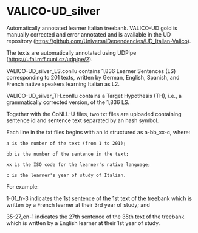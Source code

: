# VALICO-UD_silver

Automatically annotated learner Italian treebank. VALICO-UD gold is manually corrected and error annotated and is available in the UD repository (https://github.com/UniversalDependencies/UD_Italian-Valico).

The texts are automatically annotated using UDPipe (https://ufal.mff.cuni.cz/udpipe/2).

VALICO-UD_silver_LS.conllu contains 1,836 Learner Sentences (LS) corresponding to 201 texts, written by German, English, Spanish, and French native speakers learning Italian as L2.

VALICO-UD_silver_TH.conllu contains a Target Hypothesis (TH), i.e., a grammatically corrected version, of the 1,836 LS.

Together with the CoNLL-U files, two txt files are uploaded containing sentence id and sentence text separated by an hash symbol.

Each line in the txt files begins with an id structured as a-bb_xx-c, where:

	a is the number of the text (from 1 to 201);

	bb is the number of the sentence in the text;

	xx is the ISO code for the learner's native language;

	c is the learner's year of study of Italian.

For example:

1-01_fr-3 indicates the 1st sentence of the 1st text of the treebank which is written by a French learner at their 3rd year of study; and

35-27_en-1 indicates the 27th sentence of the 35th text of the treebank which is written by a English learner at their 1st year of study.
